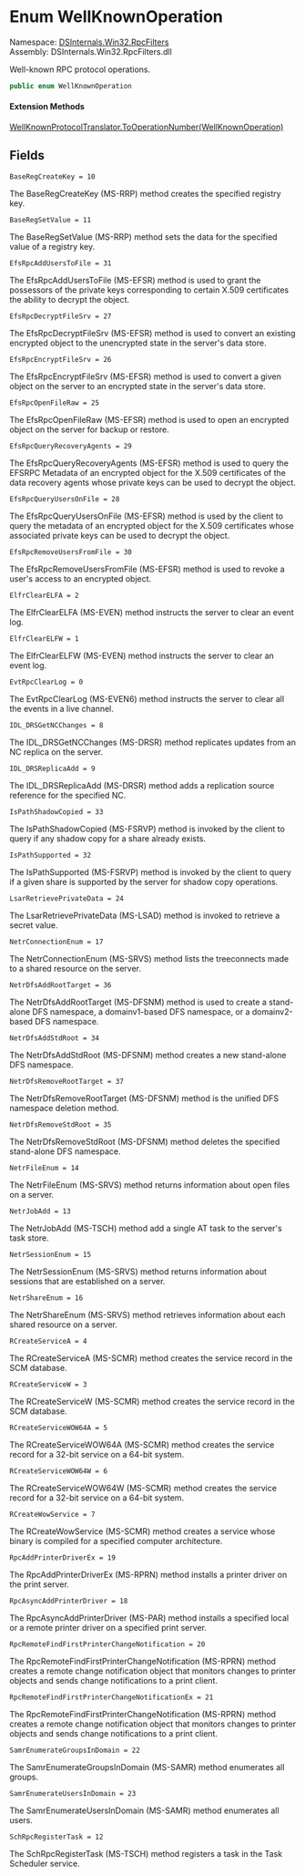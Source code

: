 # <a id="DSInternals_Win32_RpcFilters_WellKnownOperation"></a> Enum WellKnownOperation

Namespace: [DSInternals.Win32.RpcFilters](DSInternals.Win32.RpcFilters.md)  
Assembly: DSInternals.Win32.RpcFilters.dll  

Well-known RPC protocol operations.

```csharp
public enum WellKnownOperation
```

#### Extension Methods

[WellKnownProtocolTranslator.ToOperationNumber\(WellKnownOperation\)](DSInternals.Win32.RpcFilters.WellKnownProtocolTranslator.md\#DSInternals\_Win32\_RpcFilters\_WellKnownProtocolTranslator\_ToOperationNumber\_DSInternals\_Win32\_RpcFilters\_WellKnownOperation\_)

## Fields

`BaseRegCreateKey = 10` 

The BaseRegCreateKey (MS-RRP) method creates the specified registry key.



`BaseRegSetValue = 11` 

The BaseRegSetValue (MS-RRP) method sets the data for the specified value of a registry key.



`EfsRpcAddUsersToFile = 31` 

The EfsRpcAddUsersToFile (MS-EFSR) method is used to grant the possessors of the private keys corresponding to certain X.509 certificates the ability to decrypt the object.



`EfsRpcDecryptFileSrv = 27` 

The EfsRpcDecryptFileSrv (MS-EFSR) method is used to convert an existing encrypted object to the unencrypted state in the server's data store.



`EfsRpcEncryptFileSrv = 26` 

The EfsRpcEncryptFileSrv (MS-EFSR) method is used to convert a given object on the server to an encrypted state in the server's data store.



`EfsRpcOpenFileRaw = 25` 

The EfsRpcOpenFileRaw (MS-EFSR) method is used to open an encrypted object on the server for backup or restore.



`EfsRpcQueryRecoveryAgents = 29` 

The EfsRpcQueryRecoveryAgents (MS-EFSR) method is used to query the EFSRPC Metadata of an encrypted object for the X.509 certificates of the data recovery agents whose private keys can be used to decrypt the object.



`EfsRpcQueryUsersOnFile = 28` 

The EfsRpcQueryUsersOnFile (MS-EFSR) method is used by the client to query the metadata of an encrypted object for the X.509 certificates whose associated private keys can be used to decrypt the object.



`EfsRpcRemoveUsersFromFile = 30` 

The EfsRpcRemoveUsersFromFile (MS-EFSR) method is used to revoke a user's access to an encrypted object.



`ElfrClearELFA = 2` 

The ElfrClearELFA (MS-EVEN) method instructs the server to clear an event log.



`ElfrClearELFW = 1` 

The ElfrClearELFW (MS-EVEN) method instructs the server to clear an event log.



`EvtRpcClearLog = 0` 

The EvtRpcClearLog (MS-EVEN6) method instructs the server to clear all the events in a live channel.



`IDL_DRSGetNCChanges = 8` 

The IDL_DRSGetNCChanges (MS-DRSR) method replicates updates from an NC replica on the server.



`IDL_DRSReplicaAdd = 9` 

The IDL_DRSReplicaAdd (MS-DRSR) method adds a replication source reference for the specified NC.



`IsPathShadowCopied = 33` 

The IsPathShadowCopied (MS-FSRVP) method is invoked by the client to query if any shadow copy for a share already exists.



`IsPathSupported = 32` 

The IsPathSupported (MS-FSRVP) method is invoked by the client to query if a given share is supported by the server for shadow copy operations.



`LsarRetrievePrivateData = 24` 

The LsarRetrievePrivateData (MS-LSAD) method is invoked to retrieve a secret value.



`NetrConnectionEnum = 17` 

The NetrConnectionEnum (MS-SRVS) method lists the treeconnects made to a shared resource on the server.



`NetrDfsAddRootTarget = 36` 

The NetrDfsAddRootTarget (MS-DFSNM) method is used to create a stand-alone DFS namespace, a domainv1-based DFS namespace, or a domainv2-based DFS namespace.



`NetrDfsAddStdRoot = 34` 

The NetrDfsAddStdRoot (MS-DFSNM) method creates a new stand-alone DFS namespace.



`NetrDfsRemoveRootTarget = 37` 

The NetrDfsRemoveRootTarget (MS-DFSNM) method is the unified DFS namespace deletion method.



`NetrDfsRemoveStdRoot = 35` 

The NetrDfsRemoveStdRoot (MS-DFSNM) method deletes the specified stand-alone DFS namespace.



`NetrFileEnum = 14` 

The NetrFileEnum (MS-SRVS) method returns information about open files on a server.



`NetrJobAdd = 13` 

The NetrJobAdd (MS-TSCH) method add a single AT task to the server's task store.



`NetrSessionEnum = 15` 

The NetrSessionEnum (MS-SRVS) method returns information about sessions that are established on a server.



`NetrShareEnum = 16` 

The NetrShareEnum (MS-SRVS) method retrieves information about each shared resource on a server.



`RCreateServiceA = 4` 

The RCreateServiceA (MS-SCMR) method creates the service record in the SCM database.



`RCreateServiceW = 3` 

The RCreateServiceW (MS-SCMR) method creates the service record in the SCM database.



`RCreateServiceWOW64A = 5` 

The RCreateServiceWOW64A (MS-SCMR) method creates the service record for a 32-bit service on a 64-bit system.



`RCreateServiceWOW64W = 6` 

The RCreateServiceWOW64W (MS-SCMR) method creates the service record for a 32-bit service on a 64-bit system.



`RCreateWowService = 7` 

The RCreateWowService (MS-SCMR) method creates a service whose binary is compiled for a specified computer architecture.



`RpcAddPrinterDriverEx = 19` 

The RpcAddPrinterDriverEx (MS-RPRN) method installs a printer driver on the print server.



`RpcAsyncAddPrinterDriver = 18` 

The RpcAsyncAddPrinterDriver (MS-PAR) method installs a specified local or a remote printer driver on a specified print server.



`RpcRemoteFindFirstPrinterChangeNotification = 20` 

The RpcRemoteFindFirstPrinterChangeNotification (MS-RPRN) method creates a remote change notification object that monitors changes to printer objects and sends change notifications to a print client.



`RpcRemoteFindFirstPrinterChangeNotificationEx = 21` 

The RpcRemoteFindFirstPrinterChangeNotification (MS-RPRN) method creates a remote change notification object that monitors changes to printer objects and sends change notifications to a print client.



`SamrEnumerateGroupsInDomain = 22` 

The SamrEnumerateGroupsInDomain (MS-SAMR) method enumerates all groups.



`SamrEnumerateUsersInDomain = 23` 

The SamrEnumerateUsersInDomain (MS-SAMR) method enumerates all users.



`SchRpcRegisterTask = 12` 

The SchRpcRegisterTask (MS-TSCH) method registers a task in the Task Scheduler service.



